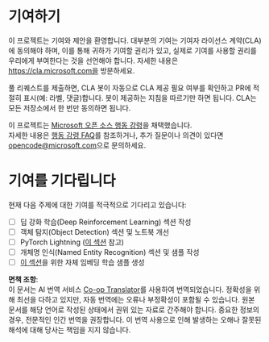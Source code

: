 <!--
CO_OP_TRANSLATOR_METADATA:
{
  "original_hash": "847a587aa1b83f4d00858183ff3ed18a",
  "translation_date": "2025-08-24T21:38:38+00:00",
  "source_file": "etc/CONTRIBUTING.md",
  "language_code": "ko"
}
-->
# 기여하기

이 프로젝트는 기여와 제안을 환영합니다. 대부분의 기여는 기여자 라이선스 계약(CLA)에 동의해야 하며, 이를 통해 귀하가 기여할 권리가 있고, 실제로 기여를 사용할 권리를 우리에게 부여한다는 것을 선언해야 합니다. 자세한 내용은 https://cla.microsoft.com을 방문하세요.

풀 리퀘스트를 제출하면, CLA 봇이 자동으로 CLA 제공 필요 여부를 확인하고 PR에 적절히 표시(예: 라벨, 댓글)합니다. 봇이 제공하는 지침을 따르기만 하면 됩니다. CLA는 모든 저장소에서 한 번만 동의하면 됩니다.

이 프로젝트는 [Microsoft 오픈 소스 행동 강령](https://opensource.microsoft.com/codeofconduct/)을 채택했습니다.  
자세한 내용은 [행동 강령 FAQ](https://opensource.microsoft.com/codeofconduct/faq/)를 참조하거나, 추가 질문이나 의견이 있다면 [opencode@microsoft.com](mailto:opencode@microsoft.com)으로 문의하세요.

# 기여를 기다립니다

현재 다음 주제에 대한 기여를 적극적으로 기다리고 있습니다:

- [ ] 딥 강화 학습(Deep Reinforcement Learning) 섹션 작성  
- [ ] 객체 탐지(Object Detection) 섹션 및 노트북 개선  
- [ ] PyTorch Lightning ([이 섹션](https://github.com/microsoft/AI-For-Beginners/blob/main/3-NeuralNetworks/05-Frameworks/README.md) 참고)  
- [ ] 개체명 인식(Named Entity Recognition) 섹션 및 샘플 작성  
- [ ] [이 섹션](https://github.com/microsoft/AI-For-Beginners/tree/main/5-NLP/15-LanguageModeling)을 위한 자체 임베딩 학습 샘플 생성  

**면책 조항**:  
이 문서는 AI 번역 서비스 [Co-op Translator](https://github.com/Azure/co-op-translator)를 사용하여 번역되었습니다. 정확성을 위해 최선을 다하고 있지만, 자동 번역에는 오류나 부정확성이 포함될 수 있습니다. 원본 문서를 해당 언어로 작성된 상태에서 권위 있는 자료로 간주해야 합니다. 중요한 정보의 경우, 전문적인 인간 번역을 권장합니다. 이 번역 사용으로 인해 발생하는 오해나 잘못된 해석에 대해 당사는 책임을 지지 않습니다.